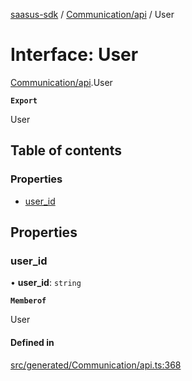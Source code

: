 [saasus-sdk](../README.md) / [Communication/api](../modules/Communication_api.md) / User

# Interface: User

[Communication/api](../modules/Communication_api.md).User

**`Export`**

User

## Table of contents

### Properties

- [user\_id](Communication_api.User.md#user_id)

## Properties

### user\_id

• **user\_id**: `string`

**`Memberof`**

User

#### Defined in

[src/generated/Communication/api.ts:368](https://github.com/saasus-platform/saasus-sdk-javascript/blob/55abc15/src/generated/Communication/api.ts#L368)
